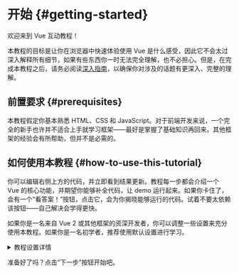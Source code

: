 # 开始 {#getting-started}

欢迎来到 Vue 互动教程！

本教程的目标是让你在浏览器中快速体验使用 Vue 是什么感受，因此它不会太过深入解释所有细节，如果有些东西你一时无法完全理解，也不必担心。但是，在完成本教程之后，请务必阅读<a target="_blank" href="/guide/introduction.html">深入指南</a>，以确保你对涉及的话题有更深入、完整的理解。

## 前置要求 {#prerequisites}

本教程假定你基本熟悉 HTML、CSS 和 JavaScript。对于前端开发来说，一个完全的新手也许并不适合上手就学习框架——最好是掌握了基础知识再回来。其他框架的经验会有所帮助，但并不是必需的。

## 如何使用本教程 {#how-to-use-this-tutorial}

你可以编辑<span class="wide">右侧</span><span class="narrow">上方</span>的代码，并立即看到结果更新。教程每一步都会介绍一个 Vue 的核心功能，并期望你能够补全代码，让 demo 运行起来。如果你卡住了，会有一个“看答案！”按钮，点击它，会为你揭晓能够运行的代码。试着不要太依赖该按钮——自己解决会学得更快。

如果你是一名来自 Vue 2 或其他框架的资深开发者，你可以调整一些设置来充分使用本教程。如果你是一名初学者，推荐使用默认设置进行学习。

<details>
<summary>教程设置详情</summary>

- Vue 提供了两种 API 风格：选项式 API 和组合式 API。本教程两者都支持——你可以使用顶部的 **API 风格偏好**来选择你喜欢的风格。<a target="_blank" href="/guide/introduction.html#api-styles">了解更多有关 API 风格的信息</a>。

- 你也可以在单文件组件模式和 HTML 模式之间切换。前者会以<a target="_blank" href="/guide/introduction.html#single-file-components">单文件组件</a> (SFC) 的格式展示示例代码，这是大多数开发者配合构建步骤使用 Vue 的模式。HTML 模式则在无需构建步骤时使用。

<div class="html">

:::tip
如果你想在应用中采用 HTML 模式而不进行构建，那么请确保要么在脚本中按如下方式导入：

```js
import { ... } from 'vue/dist/vue.esm-bundler.js'
```

要么通过配置构建工具来正确解析 `vue`。以下是 [Vite](https://vitejs.dev/) 配置的示例：

```js [vite.config.js]
export default {
  resolve: {
    alias: {
      vue: 'vue/dist/vue.esm-bundler.js'
    }
  }
}
```

更多相关信息，请参阅[工具链指南中的相关部分](/guide/scaling-up/tooling.html#note-on-in-browser-template-compilation)。
:::

</div>

</details>

准备好了吗？点击“下一步”按钮开始吧。
